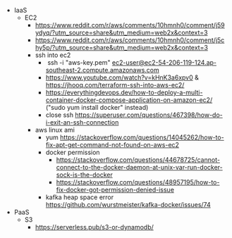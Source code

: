 - IaaS
	- EC2
		- https://www.reddit.com/r/aws/comments/10hmnh0/comment/j59ydyq/?utm_source=share&utm_medium=web2x&context=3
		- https://www.reddit.com/r/aws/comments/10hmnh0/comment/j5chy5p/?utm_source=share&utm_medium=web2x&context=3
		- ssh into ec2
			-  ssh -i "aws-key.pem" ec2-user@ec2-54-206-119-124.ap-southeast-2.compute.amazonaws.com
			- https://www.youtube.com/watch?v=kHnK3a6xpv0 & https://jhooq.com/terraform-ssh-into-aws-ec2/
			- https://everythingdevops.dev/how-to-deploy-a-multi-container-docker-compose-application-on-amazon-ec2/ ("sudo yum install docker" instead)
			- close ssh https://superuser.com/questions/467398/how-do-i-exit-an-ssh-connection
		- aws linux ami
			- yum https://stackoverflow.com/questions/14045262/how-to-fix-apt-get-command-not-found-on-aws-ec2
			- docker permission
				- https://stackoverflow.com/questions/44678725/cannot-connect-to-the-docker-daemon-at-unix-var-run-docker-sock-is-the-docker
				- https://stackoverflow.com/questions/48957195/how-to-fix-docker-got-permission-denied-issue
			- kafka heap space error https://github.com/wurstmeister/kafka-docker/issues/74
- PaaS
	- S3
		- https://serverless.pub/s3-or-dynamodb/